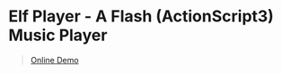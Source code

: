 Elf Player - A Flash (ActionScript3) Music Player
=================================================

> [Online Demo](http://colorhook.com/portfolio/elfplayer/)